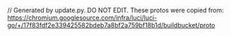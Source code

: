 // Generated by update.py. DO NOT EDIT.
These protos were copied from:
https://chromium.googlesource.com/infra/luci/luci-go/+/17f83fdf2e339425582bdeb7a8bf2a759bf18b1d/buildbucket/proto
